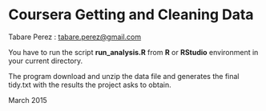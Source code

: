 # Coursera Getting and Cleaning Data
Tabare Perez : tabare.perez@gmail.com

You have to run the script **run_analysis.R** from **R** or
**RStudio** environment in your current directory.

The program download and unzip the data file and generates the final
tidy.txt with the results the project asks to obtain.

March 2015